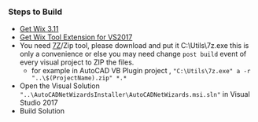 ### Steps to Build

 -  [Get Wix 3.11](http://wixtoolset.org/releases/v3.11.1/stable)
 -  [Get Wix Tool Extension for VS2017](https://marketplace.visualstudio.com/items?itemName=RobMensching.WixToolsetVisualStudio2017Extension)
 -  You need [7Z](https://www.7-zip.org/)/Zip tool, please download and put it C:\Utils\7z.exe this is only a convenience or else you may need change `post build` event of every visual project to ZIP the files.
	 - for example in AutoCAD VB Plugin project ,  `"C:\Utils\7z.exe" a -r "..\$(ProjectName).zip" *.* `
- Open the Visual Solution `"..\AutoCADNetWizardsInstaller\AutoCADNetWizards.msi.sln"` in Visual Studio 2017 
- Build Solution
	 

